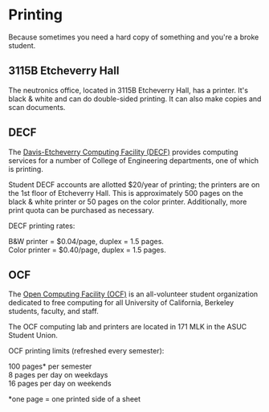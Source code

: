 # Printing

Because sometimes you need a hard copy of something and you're a broke student.

## 3115B Etcheverry Hall 

The neutronics office, located in 3115B Etcheverry Hall, has a printer. It's black & white and can do
double-sided printing. It can also make copies and scan documents.

## DECF

The [Davis-Etcheverry Computing Facility (DECF)](http://www.decf.berkeley.edu/) provides computing services for a number of College of
Engineering departments, one of which is printing.

Student DECF accounts are allotted $20/year of printing; the printers are on the 1st floor of Etcheverry 
Hall. This is approximately 500 pages on the black & white printer or 50 pages on the color printer.
Additionally, more print quota can be purchased as necessary.

DECF printing rates:

B&W printer = $0.04/page, duplex = 1.5 pages.  
Color printer = $0.40/page, duplex = 1.5 pages.

## OCF

The [Open Computing Facility (OCF)](https://www.ocf.berkeley.edu/
) is an all-volunteer student organization dedicated to free computing for
all University of California, Berkeley students, faculty, and staff.

The OCF computing lab and printers are located in 171 MLK in the ASUC Student Union.

OCF printing limits (refreshed every semester):

100 pages* per semester  
8 pages per day on weekdays  
16 pages per day on weekends  

*one page = one printed side of a sheet

